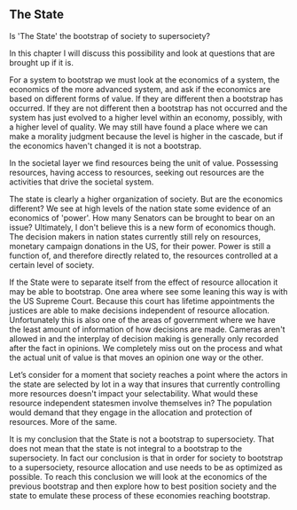 
## The State

Is 'The State' the bootstrap of society to supersociety?

In this chapter I will discuss this possibility and look at questions that are brought up if it is.

For a system to bootstrap we must look at the economics of a system, the economics of the more advanced system, and ask if the economics are based on different forms of value. If they are different then a bootstrap has occurred. If they are not different then a bootstrap has not occurred and the system has just evolved to a higher level within an economy, possibly, with a higher level of quality. We may still have found a place where we can make a morality judgment because the level is higher in the cascade, but if the economics haven't changed it is not a bootstrap.

In the societal layer we find resources being the unit of value. Possessing resources, having access to resources, seeking out resources are the activities that drive the societal system.

The state is clearly a higher organization of society. But are the economics different? We see at high levels of the nation state some evidence of an economics of 'power'. How many Senators can be brought to bear on an issue? Ultimately, I don't believe this is a new form of economics though. The decision makers in nation states currently still rely on resources, monetary campaign donations in the US, for their power. Power is still a function of, and therefore directly related to, the resources controlled at a certain level of society.

If the State were to separate itself from the effect of resource allocation it may be able to bootstrap. One area where see some leaning this way is with the US Supreme Court. Because this court has lifetime appointments the justices are able to make decisions independent of resource allocation. Unfortunately this is also one of the areas of government where we have the least amount of information of how decisions are made. Cameras aren't allowed in and the interplay of decision making is generally only recorded after the fact in opinions. We completely miss out on the process and what the actual unit of value is that moves an opinion one way or the other.

Let’s consider for a moment that society reaches a point where the actors in the state are selected by lot in a way that insures that currently controlling more resources doesn't impact your selectability. What would these resource independent statesmen involve themselves in? The population would demand that they engage in the allocation and protection of resources. More of the same.

It is my conclusion that the State is not a bootstrap to supersociety. That does not mean that the state is not integral to a bootstrap to the supersociety. In fact our conclusion is that in order for society to bootstrap to a supersociety, resource allocation and use needs to be as optimized as possible. To reach this conclusion we will look at the economics of the previous bootstrap and then explore how to best position society and the state to emulate these process of these economies reaching bootstrap.


